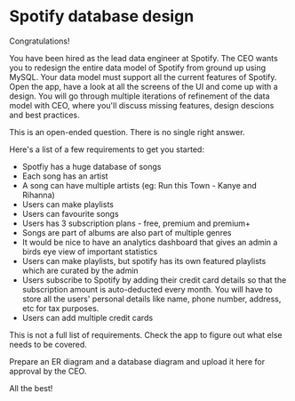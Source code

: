 # Spotify database design

Congratulations! 

You have been hired as the lead data engineer at Spotify. The CEO wants you to redesign the entire data model of Spotify from ground up 
using MySQL. Your data model must support all the current features of Spotify. Open the app, have a look at all the screens of the UI and come up with a design. You will go through multiple iterations of refinement of the data model with CEO, where you'll discuss missing features, design descions and
best practices.

This is an open-ended question. There is no single right answer.

Here's a list of a few requirements to get you started:

- Spotfiy has a huge database of songs
- Each song has an artist
- A song can have multiple artists (eg: Run this Town - Kanye and Rihanna)
- Users can make playlists
- Users can favourite songs
- Users has 3 subscription plans - free, premium and premium+
- Songs are part of albums are also part of multiple genres
- It would be nice to have an analytics dashboard that gives an admin a birds eye view of important statistics
- Users can make playlists, but spotify has its own featured playlists which are curated by the admin
- Users subscribe to Spotify by adding their credit card details so that the subscription amount is auto-deducted every month. You will
have to store all the users' personal details like name, phone number, address, etc for tax purposes. 
- Users can add multiple credit cards

This is not a full list of requirements. Check the app to figure out what else needs to be covered.


Prepare an ER diagram and a database diagram and upload it here for approval by the CEO.


All the best!

